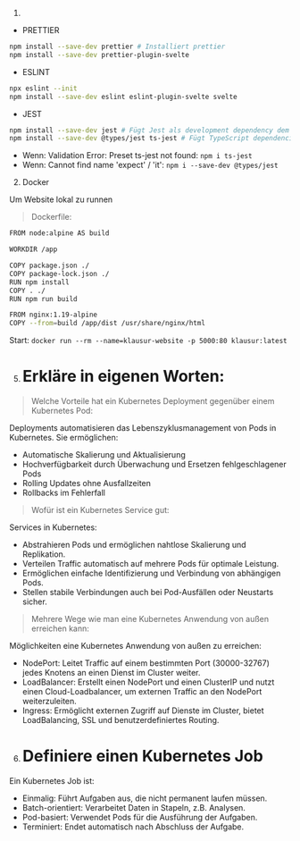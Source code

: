 1. 
- PRETTIER
```bash
npm install --save-dev prettier # Installiert prettier
npm install --save-dev prettier-plugin-svelte
```

- ESLINT
```bash
npx eslint --init
npm install --save-dev eslint eslint-plugin-svelte svelte
```

- JEST
```bash
npm install --save-dev jest # Fügt Jest als development dependency dem Projekt hinzu
npm install --save-dev @types/jest ts-jest # Fügt TypeScript dependencies für Jest hinzu
```

- Wenn: Validation Error: Preset ts-jest not found: `npm i ts-jest`
- Wenn: Cannot find name 'expect' / 'it': `npm i --save-dev @types/jest`

2. Docker

Um Website lokal zu runnen

>Dockerfile:
```bash
FROM node:alpine AS build

WORKDIR /app

COPY package.json ./
COPY package-lock.json ./
RUN npm install
COPY . ./
RUN npm run build

FROM nginx:1.19-alpine
COPY --from=build /app/dist /usr/share/nginx/html
```

Start: `docker run --rm --name=klausur-website -p 5000:80 klausur:latest`


5. # Erkläre in eigenen Worten:
>Welche Vorteile hat ein Kubernetes Deployment gegenüber einem Kubernetes Pod: 

Deployments automatisieren das Lebenszyklusmanagement von Pods in Kubernetes. Sie ermöglichen:
- Automatische Skalierung und Aktualisierung
- Hochverfügbarkeit durch Überwachung und Ersetzen fehlgeschlagener Pods
- Rolling Updates ohne Ausfallzeiten
- Rollbacks im Fehlerfall

>Wofür ist ein Kubernetes Service gut:

Services in Kubernetes:
- Abstrahieren Pods und ermöglichen nahtlose Skalierung und Replikation.
- Verteilen Traffic automatisch auf mehrere Pods für optimale Leistung.
- Ermöglichen einfache Identifizierung und Verbindung von abhängigen Pods.
- Stellen stabile Verbindungen auch bei Pod-Ausfällen oder Neustarts sicher.

>Mehrere Wege wie man eine Kubernetes Anwendung von außen erreichen kann:

Möglichkeiten eine Kubernetes Anwendung von außen zu erreichen:
- NodePort: Leitet Traffic auf einem bestimmten Port (30000-32767) jedes Knotens an einen Dienst im Cluster weiter.
- LoadBalancer: Erstellt einen NodePort und einen ClusterIP und nutzt einen Cloud-Loadbalancer, um externen Traffic an den NodePort weiterzuleiten.
- Ingress: Ermöglicht externen Zugriff auf Dienste im Cluster, bietet LoadBalancing, SSL und benutzerdefiniertes Routing.

6. # Definiere einen Kubernetes Job

Ein Kubernetes Job ist:

- Einmalig: Führt Aufgaben aus, die nicht permanent laufen müssen.
- Batch-orientiert: Verarbeitet Daten in Stapeln, z.B. Analysen.
- Pod-basiert: Verwendet Pods für die Ausführung der Aufgaben.
- Terminiert: Endet automatisch nach Abschluss der Aufgabe.
